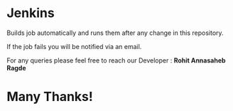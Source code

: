 # Jenkins

Builds job automatically and runs them after any change in this repository.

If the job fails you will be notified via an email.

For any queries please feel free to reach our Developer : **Rohit Annasaheb Ragde**

# Many Thanks!

